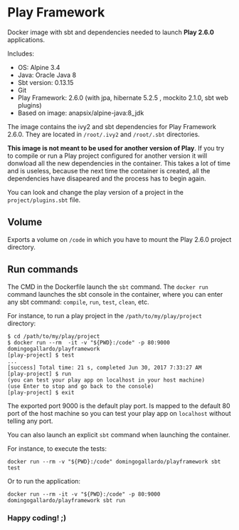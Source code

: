 # Play Framework 

Docker image with sbt and dependencies needed to launch **Play 2.6.0** applications.

Includes: 

- OS: Alpine 3.4
- Java: Oracle Java 8
- Sbt version: 0.13.15
- Git
- Play Framework: 2.6.0 (with jpa, hibernate 5.2.5 , mockito 2.1.0, sbt web plugins)
- Based on image: anapsix/alpine-java:8_jdk

The image contains the ivy2 and sbt dependencies for Play Framework 2.6.0. They are located in `/root/.ivy2` and `/root/.sbt` directories. 

**This image is not meant to be used for another version of Play**. If you try to compile or run a Play project configured for another version it will donwload all the new dependencies in the container. This takes a lot of time and is useless, because the next time the container is created, all the dependencies have disapeared and the process has to begin again.

You can look and change the play version of a project in the `project/plugins.sbt` file.

## Volume

Exports a volume on `/code` in which you have to mount the Play 2.6.0 project directory.


## Run commands

The CMD in the Dockerfile launch the `sbt` command. The `docker run` command launches the sbt console in the container, where you can enter any sbt command: `compile`, `run`, `test`, `clean`, etc.

For instance, to run a play project in the `/path/to/my/play/project` directory:

```
$ cd /path/to/my/play/project
$ docker run --rm  -it -v "${PWD}:/code" -p 80:9000 domingogallardo/playframework
[play-project] $ test
...
[success] Total time: 21 s, completed Jun 30, 2017 7:33:27 AM
[play-project] $ run
(you can test your play app on localhost in your host machine)
(use Enter to stop and go back to the console)
[play-project] $ exit
```

The exported port 9000 is the default play port. Is mapped to the default 80 port of the host machine so you can test your play app on `localhost` without telling any port.

You can also launch an explicit `sbt` command when launching the container. 

For instance, to execute the tests:

```
docker run --rm -v "${PWD}:/code" domingogallardo/playframework sbt test
```

Or to run the application:

```
docker run --rm -it -v "${PWD}:/code" -p 80:9000 domingogallardo/playframework sbt run
```


### Happy coding! ;)
